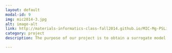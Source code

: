 ```yaml
---
layout: default
modal-id: 9
img: mic2014-3.jpg
alt: image-alt
link: http://materials-informatics-class-fall2014.github.io/MIC-Mg-PSLinkages/
category: project
description: The purpose of our project is to obtain a surrogate model for the micrsoctruture evolution problem during grain growth for Kinetic Monte Carlo Model. The development of this model will be done by employing the tools learned during the ME8883 Class. Observe the progress of our project by reading our posts.

---
```

